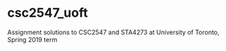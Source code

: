 # csc2547_uoft
Assignment solutions to CSC2547 and STA4273 at University of Toronto, Spring 2019 term
